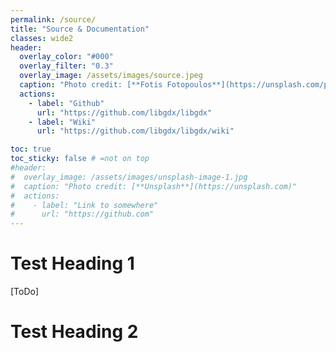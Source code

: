 ```yaml
---
permalink: /source/
title: "Source & Documentation"
classes: wide2
header:
  overlay_color: "#000"
  overlay_filter: "0.3"
  overlay_image: /assets/images/source.jpeg
  caption: "Photo credit: [**Fotis Fotopoulos**](https://unsplash.com/photos/DuHKoV44prg)"
  actions:
    - label: "Github"
      url: "https://github.com/libgdx/libgdx"
    - label: "Wiki"
      url: "https://github.com/libgdx/libgdx/wiki"

toc: true
toc_sticky: false # =not on top
#header:
#  overlay_image: /assets/images/unsplash-image-1.jpg
#  caption: "Photo credit: [**Unsplash**](https://unsplash.com)"
#  actions:
#    - label: "Link to somewhere"
#      url: "https://github.com"
---
```


# Test Heading 1
[ToDo]

# Test Heading 2
